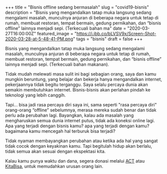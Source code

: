 +++
title = "Bisnis offline sedang bermasalah"
slug = "covid19-bisnis"
description = "Bisnis yang mengandalkan tatap muka langsung sedang mengalami masalah, munculnya anjuran di beberapa negara untuk tetap di rumah, membuat restoran, tempat bermain, gedung pernikahan, dan “bisnis offline” lainnya menjadi sepi. (Terkecuali bahan ma"
date = "2020-03-27T16:00:00Z"
featured_image = "https://i.ibb.co/bLVSV9x/Screen-Shot-2020-03-28-at-5-48-41-PM.png"
tags = "bisnis"
draft = false
+++ 

Bisnis yang mengandalkan tatap muka langsung sedang mengalami masalah, munculnya anjuran di beberapa negara untuk tetap di rumah, membuat restoran, tempat bermain, gedung pernikahan, dan “bisnis offline” lainnya menjadi sepi. (Terkecuali bahan makanan).

Tidak mudah melewati masa sulit ini bagi sebagian orang, saya dan kamu mungkin beruntung, yang belajar dan bekerja hanya mengandalkan internet, pekerjaannya tidak begitu terganggu. Saya selalu percaya dunia akan semakin membutuhkan internet. Bisnis-bisnis akan perlahan pindah ke teknologi yang lebih canggih.

Tapi... bisa jadi rasa percaya diri saya ini, sama seperti "rasa percaya diri" orang-orang “offline” sebelumnya, merasa mereka sudah benar dan tidak perlu ada perubahan lagi. Bayangkan, kalau ada masalah yang mengharuskan semua dunia internet putus, tidak ada koneksi online lagi. Apa yang terjadi dengan bisnis kamu? apa yang terjadi dengan kamu? bagaimana kamu mencegah hal terburuk bisa terjadi?

Tidak nyaman membayangkan perubahan atau ketika ada hal yang sangat tidak cocok dengan keyakinan kamu. Tapi begitulah hidup akan berlalu, tidak semua akan sesuai dengan ekspektasi kita.

Kalau kamu punya waktu dan dana, segera donasi melalui [ACT](https://act.id/home/in) atau [KitaBisa](https://kitabisa.com/), untuk memudahkan urusan orang lain.